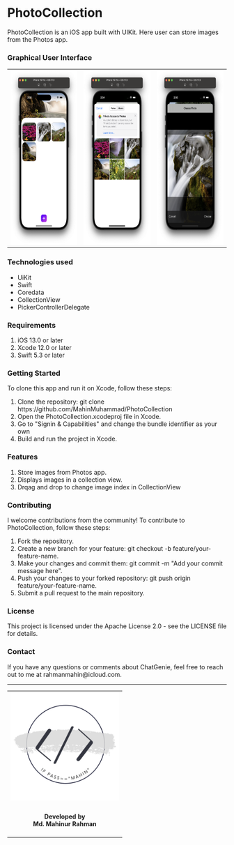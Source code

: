 <h1>PhotoCollection</h1>
  PhotoCollection is an iOS app built with UIKit. Here user can store images from the Photos app.

<h3>Graphical User Interface</h3>
  <table style="border:none">
    <tr>
        <td><img src="Documentation/one.png" height="400"></td>
        <td><img src="Documentation/two.png" height="400"></td>
        <td><img src="Documentation/three.png" height="400"></td>
     </tr>
  </table>

  <h3>Technologies used</h3>
  <ul>
    <li>UiKit</li>
    <li>Swift</li>
    <li>Coredata</li>
    <li>CollectionView</li>
    <li>PickerControllerDelegate</li>
  </ul>
  
  <h3>Requirements</h3>
    <ol>
        <li>iOS 13.0 or later</li>
        <li>Xcode 12.0 or later</li>
        <li>Swift 5.3 or later</li>
    </ol>

<h3>Getting Started</h3>
  To clone this app and run it on Xcode, follow these steps:

<ol>
    <li>Clone the repository: git clone https://github.com/MahinMuhammad/PhotoCollection</li>
    <li>Open the PhotoCollection.xcodeproj file in Xcode.</li>
    <li>Go to "Signin & Capabilities" and change the bundle identifier as your own</li>
    <li>Build and run the project in Xcode.</li>
</ol> 
  
<h3>Features</h3>

<ol>
  <li>Store images from Photos app.</li>
  <li>Displays images in a collection view.</li>
  <li>Drqag and drop to change image index in CollectionView</li>
</ol>  
    
<h3>Contributing</h3>
  I welcome contributions from the community! To contribute to PhotoCollection, follow these steps:

<ol>
    <li>Fork the repository.</li>
    <li>Create a new branch for your feature: git checkout -b feature/your-feature-name.</li>
    <li>Make your changes and commit them: git commit -m "Add your commit message here".</li>
    <li>Push your changes to your forked repository: git push origin feature/your-feature-name.</li>
    <li>Submit a pull request to the main repository.</li>
</ol>
  
<h3>License</h3>
  This project is licensed under the Apache License 2.0 - see the LICENSE file for details.

<h3>Contact</h3>
  If you have any questions or comments about ChatGenie, feel free to reach out to me at rahmanmahin@icloud.com.

<hr>
<table style="border:none">
  <tr>  
    <td align="center"><img src="Documentation/mahinsLogo.png" height="250" width="250"></h4></td>
  </tr>
  <tr>  
    <td align="center"><h4>Developed by <br> Md. Mahinur Rahman</h4></td>
  </tr>
</table>
